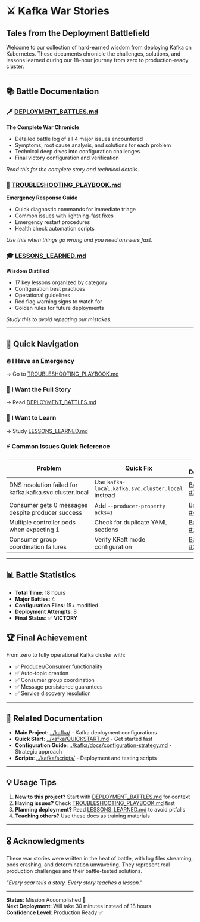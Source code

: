 # ⚔️ Kafka War Stories
## Tales from the Deployment Battlefield

Welcome to our collection of hard-earned wisdom from deploying Kafka on Kubernetes. These documents chronicle the challenges, solutions, and lessons learned during our 18-hour journey from zero to production-ready cluster.

---

## 📚 Battle Documentation

### 🗡️ [DEPLOYMENT_BATTLES.md](./DEPLOYMENT_BATTLES.md)
**The Complete War Chronicle**
- Detailed battle log of all 4 major issues encountered
- Symptoms, root cause analysis, and solutions for each problem
- Technical deep dives into configuration challenges
- Final victory configuration and verification

*Read this for the complete story and technical details.*

### 🚨 [TROUBLESHOOTING_PLAYBOOK.md](./TROUBLESHOOTING_PLAYBOOK.md)
**Emergency Response Guide**
- Quick diagnostic commands for immediate triage
- Common issues with lightning-fast fixes
- Emergency restart procedures
- Health check automation scripts

*Use this when things go wrong and you need answers fast.*

### 🎓 [LESSONS_LEARNED.md](./LESSONS_LEARNED.md)
**Wisdom Distilled**
- 17 key lessons organized by category
- Configuration best practices
- Operational guidelines
- Red flag warning signs to watch for
- Golden rules for future deployments

*Study this to avoid repeating our mistakes.*

---

## 🎯 Quick Navigation

### 🔥 **I Have an Emergency**
→ Go to [TROUBLESHOOTING_PLAYBOOK.md](./TROUBLESHOOTING_PLAYBOOK.md)

### 📖 **I Want the Full Story**
→ Read [DEPLOYMENT_BATTLES.md](./DEPLOYMENT_BATTLES.md)

### 🧠 **I Want to Learn**
→ Study [LESSONS_LEARNED.md](./LESSONS_LEARNED.md)

### ⚡ **Common Issues Quick Reference**

| Problem | Quick Fix | Full Details |
|---------|-----------|--------------|
| DNS resolution failed for kafka.kafka.svc.cluster.local | Use `kafka-local.kafka.svc.cluster.local` instead | [Battle #2](./DEPLOYMENT_BATTLES.md#battle-2-the-service-name-mismatch-war) |
| Consumer gets 0 messages despite producer success | Add `--producer-property acks=1` | [Battle #4](./DEPLOYMENT_BATTLES.md#battle-4-the-high-watermark-siege-final-boss) |
| Multiple controller pods when expecting 1 | Check for duplicate YAML sections | [Battle #1](./DEPLOYMENT_BATTLES.md#battle-1-the-yaml-structure-catastrophe) |
| Consumer group coordination failures | Verify KRaft mode configuration | [Battle #3](./DEPLOYMENT_BATTLES.md#battle-3-the-zookeeper-vs-kraft-identity-crisis) |

---

## 📊 Battle Statistics

- **Total Time**: 18 hours
- **Major Battles**: 4
- **Configuration Files**: 15+ modified
- **Deployment Attempts**: 8
- **Final Status**: ✅ **VICTORY**

## 🏆 Final Achievement

From zero to fully operational Kafka cluster with:
- ✅ Producer/Consumer functionality
- ✅ Auto-topic creation
- ✅ Consumer group coordination
- ✅ Message persistence guarantees
- ✅ Service discovery resolution

---

## 🔗 Related Documentation

- **Main Project**: [../kafka/](../kafka/) - Kafka deployment configurations
- **Quick Start**: [../kafka/QUICKSTART.md](../kafka/QUICKSTART.md) - Get started fast
- **Configuration Guide**: [../kafka/docs/configuration-strategy.md](../kafka/docs/configuration-strategy.md) - Strategic approach
- **Scripts**: [../kafka/scripts/](../kafka/scripts/) - Deployment and testing scripts

---

## 💡 Usage Tips

1. **New to this project?** Start with [DEPLOYMENT_BATTLES.md](./DEPLOYMENT_BATTLES.md) for context
2. **Having issues?** Check [TROUBLESHOOTING_PLAYBOOK.md](./TROUBLESHOOTING_PLAYBOOK.md) first
3. **Planning deployment?** Read [LESSONS_LEARNED.md](./LESSONS_LEARNED.md) to avoid pitfalls
4. **Teaching others?** Use these docs as training materials

---

## 🎖️ Acknowledgments

These war stories were written in the heat of battle, with log files streaming, pods crashing, and determination unwavering. They represent real production challenges and their battle-tested solutions.

*"Every scar tells a story. Every story teaches a lesson."*

---

**Status**: Mission Accomplished 🚀  
**Next Deployment**: Will take 30 minutes instead of 18 hours  
**Confidence Level**: Production Ready ✅ 
